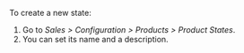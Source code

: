 To create a new state:

1.  Go to *Sales \> Configuration \> Products \> Product States*.
2.  You can set its name and a description.

